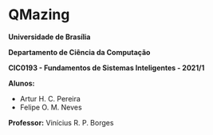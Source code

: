 # QMazing

**Universidade de Brasília**

**Departamento de Ciência da Computação**

**CIC0193 - Fundamentos de Sistemas Inteligentes - 2021/1**

**Alunos:**
- Artur H. C. Pereira
- Felipe O. M. Neves

**Professor:** Vinícius R. P. Borges